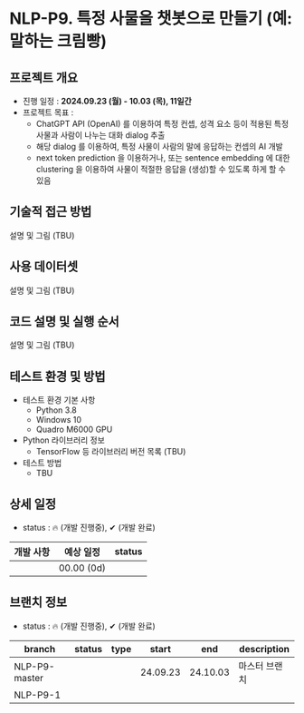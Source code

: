 # NLP-P9. 특정 사물을 챗봇으로 만들기 (예: 말하는 크림빵)
## 프로젝트 개요
* 진행 일정 : **2024.09.23 (월) - 10.03 (목), 11일간**
* 프로젝트 목표 :
  * ChatGPT API (OpenAI) 를 이용하여 특정 컨셉, 성격 요소 등이 적용된 특정 사물과 사람이 나누는 대화 dialog 추출
  * 해당 dialog 를 이용하여, 특정 사물이 사람의 말에 응답하는 컨셉의 AI 개발
  * next token prediction 을 이용하거나, 또는 sentence embedding 에 대한 clustering 을 이용하여 사물이 적절한 응답을 (생성)할 수 있도록 하게 할 수 있음

## 기술적 접근 방법
설명 및 그림 (TBU)

## 사용 데이터셋
설명 및 그림 (TBU)

## 코드 설명 및 실행 순서
설명 및 그림 (TBU)

## 테스트 환경 및 방법
* 테스트 환경 기본 사항
  * Python 3.8
  * Windows 10
  * Quadro M6000 GPU
* Python 라이브러리 정보
  * TensorFlow 등 라이브러리 버전 목록 (TBU)
* 테스트 방법
  * TBU

## 상세 일정
* status : 🔥 (개발 진행중), ✔ (개발 완료)

|개발 사항|예상 일정|status|
|---|---|---|
||00.00 (0d)||

## 브랜치 정보
* status : 🔥 (개발 진행중), ✔ (개발 완료)

|branch|status|type|start|end|description|
|---|---|---|---|---|---|
|NLP-P9-master|||24.09.23|24.10.03|마스터 브랜치|
|NLP-P9-1||||||